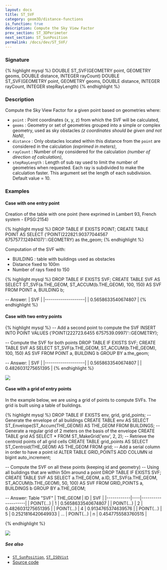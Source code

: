 ```yaml
---
layout: docs
title: ST_SVF
category: geom3D/distance-functions
is_function: true
description: Compute the Sky View Factor
prev_section: ST_3DPerimeter
next_section: ST_SunPosition
permalink: /docs/dev/ST_SVF/
---
```


### Signature

{% highlight mysql %}
DOUBLE ST_SVF(GEOMETRY point, GEOMETRY geoms, DOUBLE distance, 
              INTEGER rayCount)
DOUBLE ST_SVF(GEOMETRY point, GEOMETRY geoms, DOUBLE distance, 
              INTEGER rayCount, INTEGER stepRayLength)
{% endhighlight %}

### Description

Compute the Sky View Factor for a given point based on geometries where:

* `point` : Point coordinates (x, y, z) from which the SVF will be calculated,
* `geoms` : Geometry or set of geometries grouped into a simple or complex geometry, used as sky obstacles *(z coordinates should be given and not NaN)*,
* `distance` : Only obstacles located within this distance from the `point` are considered in the calculation *(exprimed in meters)*,
* `rayCount` : Number of ray considered for the calculation *(number of direction of calculation)*,
* `stepRayLength` : Length of sub ray used to limit the number of geometries when requested. Each ray is subdivided to make the calculation faster. This argument set the length of each subdivision. Default value = 10.


### Examples

#### Case with one entry point

Creation of the table with one point (here exprimed in Lambert 93, French system - EPSG:2154)

{% highlight mysql %}
DROP TABLE IF EXISTS POINT;
CREATE TABLE POINT AS SELECT ('POINT(222821.90377044567 6757577.12494107)'::GEOMETRY) as the_geom;
{% endhighlight %}

Computation of the SVF with:

* BUILDING : table with buildings used as obstacles
* Distance fixed to 100m
* Number of rays fixed to 150

{% highlight mysql %}
DROP TABLE IF EXISTS SVF;
CREATE TABLE SVF AS 
   SELECT ST_SVF(a.THE_GEOM, ST_ACCUM(b.THE_GEOM), 100, 150) AS SVF 
   FROM POINT a, BUILDING b;

-- Answer: 
|        SVF         |
|--------------------|
| 0.5658633540674807 |
{% endhighlight %}

#### Case with two entry points

{% highlight mysql %}
-- Add a second point to compute the SVF
INSERT INTO POINT VALUES ('POINT(222723.6455 6757539.0997)'::GEOMETRY);

-- Compute the SVF for both points
DROP TABLE IF EXISTS SVF;
CREATE TABLE SVF AS 
   SELECT ST_SVF(a.THE_GEOM, ST_ACCUM(b.THE_GEOM), 100, 150) AS SVF 
   FROM POINT a, BUILDING b GROUP BY a.the_geom;

-- Answer: 
|        SVF         |
|--------------------|
| 0.5658633540674807 |
| 0.4826031275651395 |
{% endhighlight %}

<img class="displayed" src="../ST_SVF.png"/>


#### Case with a grid of entry points

In the example below, we are using a grid of points to compute SVFs. The grid is built using a table of buildings.

{% highlight mysql %}
DROP TABLE IF EXISTS env, grid, grid_points;
-- Generate the envelope of all buildings
CREATE TABLE env AS 
   SELECT ST_Envelope(ST_Accum(THE_GEOM)) AS THE_GEOM FROM BUILDINGS;
-- Generate a regular grid of 2 meters on the basis of the envelope
CREATE TABLE grid AS 
   SELECT * FROM ST_MakeGrid('env', 2, 2);
-- Retrieve the centroid points of all grid cells
CREATE TABLE grid_points AS 
   SELECT ST_Centroid(THE_GEOM) AS THE_GEOM FROM grid;
-- Add a serial column in order to have a point id
ALTER TABLE GRID_POINTS ADD COLUMN id bigint auto_increment;

-- Compute the SVF on all these points (keeping id and geometry)
-- Using all buildings that are within 50m around a point
DROP TABLE IF EXISTS SVF;
CREATE TABLE SVF AS SELECT a.THE_GEOM, a.ID, 
   ST_SVF(a.THE_GEOM, ST_ACCUM(b.THE_GEOM), 50, 100) AS SVF 
   FROM GRID_POINTS a, BUILDINGS b GROUP BY a.THE_GEOM;

-- Answer: Table "SVF"
|  THE_GEOM  | ID |        SVF         |
|------------|----|--------------------|
| POINT(...) | 1  | 0.5658633540674807 |
| POINT(...) | 2  | 0.4826031275651395 |
| POINT(...) | 4  | 0.9134765374639576 |
| POINT(...) | 5  | 0.2521816420649933 |
...
| POINT(...) | n  | 0.4547755583760515 |

{% endhighlight %}

<img class="displayed" src="../ST_SVF_grid.png"/>


##### See also

* [`ST_SunPosition`](../ST_SunPosition), [`ST_ISOVist`](../ST_ISOVist)
* <a href="https://github.com/orbisgis/h2gis/blob/master/h2gis-functions/src/main/java/org/h2gis/functions/spatial/earth/ST_Svf.java" target="_blank">Source code</a>

